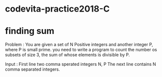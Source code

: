 # codevita-practice2018-C

# finding sum

Problem : 
You are given a set of N Positive integers and another integer P, where P is small prime. you need to write a program to count the number os subsets of size 3, the sum of whose elements is divisible by P. 

Input :
First line two comma sperated integers N, P
The next line contains N comma separated integers.
